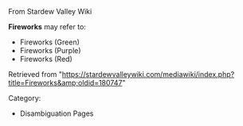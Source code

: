 From Stardew Valley Wiki

**Fireworks** may refer to:

- Fireworks (Green)
- Fireworks (Purple)
- Fireworks (Red)

Retrieved from "https://stardewvalleywiki.com/mediawiki/index.php?title=Fireworks&amp;oldid=180747"

Category:

- Disambiguation Pages